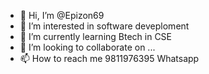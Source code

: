 - 👋 Hi, I’m @Epizon69
- 👀 I’m interested in software deveploment
- 🌱 I’m currently learning Btech in CSE
- 💞️ I’m looking to collaborate on ...
- 📫 How to reach me 9811976395 Whatsapp

<!---
Epizon69/Epizon69 is a ✨ special ✨ repository because its `README.md` (this file) appears on your GitHub profile.
You can click the Preview link to take a look at your changes.
--->
